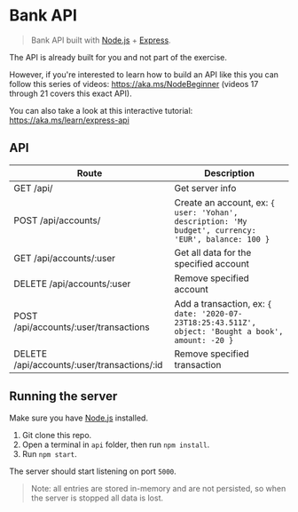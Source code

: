 # Bank API

> Bank API built with [Node.js](https://nodejs.org) + [Express](https://expressjs.com/).

The API is already built for you and not part of the exercise.

However, if you're interested to learn how to build an API like this you can follow this series of videos: https://aka.ms/NodeBeginner (videos 17 through 21 covers this exact API).

You can also take a look at this interactive tutorial: https://aka.ms/learn/express-api

## API

Route                                        | Description
---------------------------------------------|------------------------------------
GET    /api/                                 | Get server info
POST   /api/accounts/                        | Create an account, ex: `{ user: 'Yohan', description: 'My budget', currency: 'EUR', balance: 100 }`
GET    /api/accounts/:user                   | Get all data for the specified account
DELETE /api/accounts/:user                   | Remove specified account
POST   /api/accounts/:user/transactions      | Add a transaction, ex: `{ date: '2020-07-23T18:25:43.511Z', object: 'Bought a book', amount: -20 }`
DELETE  /api/accounts/:user/transactions/:id | Remove specified transaction

## Running the server

Make sure you have [Node.js](https://nodejs.org) installed.

1. Git clone this repo.
2. Open a terminal in `api` folder, then run `npm install`.
3. Run `npm start`.

The server should start listening on port `5000`.

> Note: all entries are stored in-memory and are not persisted, so when the server is stopped all data is lost.

